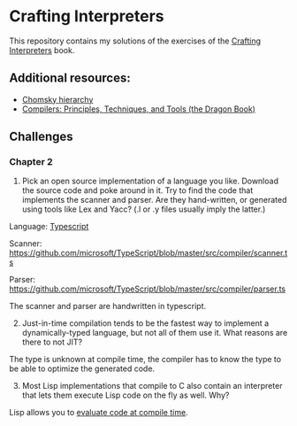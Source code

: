 # Crafting Interpreters
This repository contains my solutions of the exercises of the [Crafting Interpreters](https://craftinginterpreters.com/) book.

## Additional resources:
* [Chomsky hierarchy](https://en.wikipedia.org/wiki/Chomsky_hierarchy)
* [Compilers: Principles, Techniques, and Tools (the Dragon Book)](https://www.amazon.com/Compilers-Principles-Techniques-Tools-2nd/dp/0321486811)

## Challenges
### Chapter 2

1. Pick an open source implementation of a language you like. Download the source code and poke around in it. Try to find the code that implements the scanner and parser. Are they hand-written, or generated using tools like Lex and Yacc? (.l or .y files usually imply the latter.)


Language: [Typescript](https://github.com/microsoft/TypeScript/tree/master/src/compiler)

Scanner: https://github.com/microsoft/TypeScript/blob/master/src/compiler/scanner.ts

Parser: https://github.com/microsoft/TypeScript/blob/master/src/compiler/parser.ts

The scanner and parser are handwritten in typescript.

2. Just-in-time compilation tends to be the fastest way to implement a dynamically-typed language, but not all of them use it. What reasons are there to not JIT?

The type is unknown at compile time, the compiler has to know the type to be able to optimize the generated code.

3. Most Lisp implementations that compile to C also contain an interpreter that lets them execute Lisp code on the fly as well. Why?

Lisp allows you to [evaluate code at compile time](https://www.gnu.org/software/emacs/manual/html_node/elisp/Eval-During-Compile.html). 


